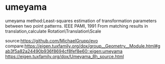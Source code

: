 # umeyama
umeyama method:Least-squares estimation of transformation parameters
                     between two point patterns. IEEE PAMI, 1991
From matching results in translation,calculate Rotation\Translation\Scale

source:https://github.com/MichaelGrupp/evo
compare:https://eigen.tuxfamily.org/dox/group__Geometry__Module.html#gab3f5a82a24490b936f8694cf8fef8e60::eigen:umeyama
		https://eigen.tuxfamily.org/dox/Umeyama_8h_source.html
